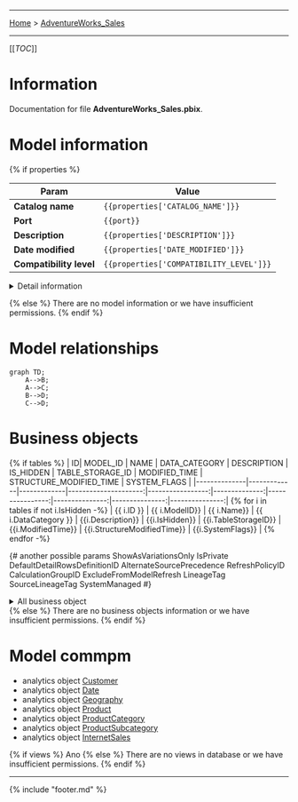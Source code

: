 ----

 [Home](../home.md) > [AdventureWorks_Sales](index.md)

----
[[_TOC_]]

# Information

Documentation for file **AdventureWorks_Sales.pbix**.

# Model information
{% if properties %}

| Param  | Value  |
|---|---|
| **Catalog name** | `{{properties['CATALOG_NAME']}}` | 
| **Port** | `{{port}}`|
| **Description** | `{{properties['DESCRIPTION']}}` | 
| **Date modified** | `{{properties['DATE_MODIFIED']}}` | 
| **Compatibility level** | `{{properties['COMPATIBILITY_LEVEL']}}` | 


<details>
<summary>Detail information</summary>

| Param  | Value  |
|---|---|
| **Catalog name** | `{{properties['CATALOG_NAME']}}` | 
| **Port** | `{{port}}` |
| **Full filename** | `{{full_filename}}` |
| **Description** | `{{properties['DESCRIPTION']}}` | 
| **Roles** | `{{properties['ROLES']}}` | 
| **Date modified** | `{{properties['DATE_MODIFIED']}}` | 
| **Compatibility level** | `{{properties['COMPATIBILITY_LEVEL']}}` | 
| **Type** | `{{properties['TYPE']}}` | 
| **Version** | `{{properties['VERSION']}}` | 
| **Database id** | `{{properties['DATABASE_ID']}}` | 
| **Database guid** | `{{properties['DATABASE_GUID']}}` | 
| **Date queried** | `{{properties['DATE_QUERIED']}}` | 
| **Currently used** | `{{properties['CURRENTLY_USED']}}` | 
| **Popularity** | `{{properties['POPULARITY']}}` | 
| **Weightedpopularity** | `{{properties['WEIGHTEDPOPULARITY']}}` | 
| **Clientcacherefreshpolicy** | `{{properties['CLIENTCACHEREFRESHPOLICY']}}` | 
| **Encryption level** | `{{properties['ENCRYPTION_LEVEL']}}` | 

</details>

{% else %}
There are no model information or we have insufficient permissions.
{% endif %}

# Model relationships

```mermaid
graph TD;
    A-->B;
    A-->C;
    B-->D;
    C-->D;
```

# Business objects
{% if tables %}
| ID| MODEL_ID | NAME | DATA_CATEGORY  | DESCRIPTION | IS_HIDDEN | TABLE_STORAGE_ID | MODIFIED_TIME | STRUCTURE_MODIFIED_TIME | SYSTEM_FLAGS |
|--------------|-------------|-------------|---------------------:|-----------------:|--------------:|----------------:|---------------:|---------------:|---------------:| 
{% for i  in tables if not i.IsHidden -%}
| {{ i.ID }} | {{ i.ModelID}} | {{ i.Name}} | {{ i.DataCategory }} | {{i.Description}} | {{i.IsHidden}} | {{i.TableStorageID}} | {{i.ModifiedTime}} |  {{i.StructureModifiedTime}} |  {{i.SystemFlags}} | 
{% endfor -%}

{# another possible params
ShowAsVariationsOnly
IsPrivate
DefaultDetailRowsDefinitionID
AlternateSourcePrecedence
RefreshPolicyID
CalculationGroupID
ExcludeFromModelRefresh
LineageTag
SourceLineageTag
SystemManaged
#}


<details>
<summary>All business object</summary>

| ID| MODEL_ID | NAME | DATA_CATEGORY  | DESCRIPTION | IS_HIDDEN | TABLE_STORAGE_ID | MODIFIED_TIME | STRUCTURE_MODIFIED_TIME | SYSTEM_FLAGS | SHOWASVARIATIONSONLY | ISPRIVATE | DEFAULTDETAILROWSDEFINITIONID | ALTERNATESOURCEPRECEDENCE | REFRESHPOLICYID | CALCULATIONGROUPID | EXCLUDEFROMMODELREFRESH | LINEAGETAG | SOURCELINEAGETAG | SYSTEMMANAGED |
|--------------|-------------|-------------|---------------------:|-----------------:|--------------:|----------------:|---------------:|---------------:|---------------:| -------------------- | --------- | ----------------------------- | ------------------------- | --------------- | ------------------ | ----------------------- | ---------- | ---------------- | ------------- |
{% for i  in tables -%}
| {{ i.ID }} | {{ i.ModelID}} | {{ i.Name}} | {{ i.DataCategory }} | {{i.Description}} | {{i.IsHidden}} | {{i.TableStorageID}} | {{i.ModifiedTime}} |  {{i.StructureModifiedTime}} |  {{i.SystemFlags}} | {{i.ShowAsVariationsOnly}} | {{i.IsPrivate}} | {{i.DefaultDetailRowsDefinitionID}} | {{i.AlternateSourcePrecedence}} | {{i.RefreshPolicyID}} | {{i.CalculationGroupID}} | {{i.ExcludeFromModelRefresh}} | {{i.LineageTag}} | {{i.SourceLineageTag}} | {{i.SystemManaged}} |
{% endfor -%}


</details>
{% else %}
There are no business objects information or we have insufficient permissions.
{% endif %}

# Model commpm 






- analytics object [Customer](./SSAS__ssas_azure/analytics_object_Customer.md)
- analytics object [Date](./SSAS__ssas_azure/analytics_object_Date.md)
- analytics object [Geography](./SSAS__ssas_azure/analytics_object_Geography.md)
- analytics object [Product](./SSAS__ssas_azure/analytics_object_Product.md)
- analytics object [ProductCategory](./SSAS__ssas_azure/analytics_object_ProductCategory.md)
- analytics object [ProductSubcategory](./SSAS__ssas_azure/analytics_object_ProductSubcategory.md)
- analytics object [InternetSales](./SSAS__ssas_azure/analytics_object_InternetSales.md)



{% if views %}
Ano
{% else %}
There are no views in database or we have insufficient permissions.
{% endif %}

----
{% include "footer.md" %}